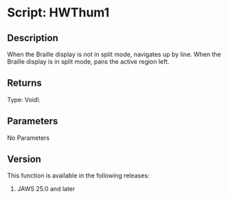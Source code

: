 # Script: HWThum1

## Description

When the Braille display is not in split mode, navigates up by line.
When the Braille display is in split mode, pans the active region left.

## Returns

Type: Void\

## Parameters

No Parameters

## Version

This function is available in the following releases:

1.  JAWS 25.0 and later
